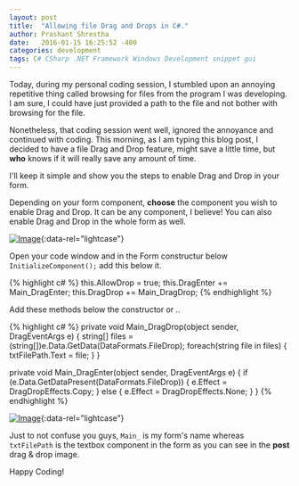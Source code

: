 ```yaml
---
layout: post
title:  "Allowing file Drag and Drops in C#."
author: Prashant Shrestha
date:   2016-01-15 16:25:52 -400
categories: development
tags: C# CSharp .NET Framework Windows Development snippet gui
---
```


Today, during my personal coding session, I stumbled upon an annoying repetitive thing called browsing for files from the program I was developing. I am sure, I could have just provided a path to the file and not bother with browsing for the file.

Nonetheless, that coding session went well, ignored the annoyance and continued with coding. This morning, as I am typing this blog post, I decided to have a file Drag and Drop feature, might save a little time, but **who** knows if it will really save any amount of time.
<!--excerpt-->
I'll keep it simple and show you the steps to enable Drag and Drop in your form.

Depending on your form component, **choose** the component you wish to enable Drag and Drop. It can be any component, I believe! You can also enable Drag and Drop in the whole form as well.

[![Image](https://i.imgur.com/vRjmMjp.png)](https://i.imgur.com/vRjmMjp.png "File drag and drop demo."){:data-rel="lightcase"}

Open your code window and in the Form constructur below `InitializeComponent();` add this below it.

{% highlight c# %}
this.AllowDrop = true;
this.DragEnter += Main_DragEnter;
this.DragDrop += Main_DragDrop;
{% endhighlight %}

Add these methods below the constructor or ..

{% highlight c# %}
private void Main_DragDrop(object sender, DragEventArgs e) {
    string[] files = (string[])e.Data.GetData(DataFormats.FileDrop);
    foreach(string file in files) {
        txtFilePath.Text = file;
    }
}

private void Main_DragEnter(object sender, DragEventArgs e) {
    if (e.Data.GetDataPresent(DataFormats.FileDrop)) {
        e.Effect = DragDropEffects.Copy; 
    } else {
        e.Effect = DragDropEffects.None; 
    }
}
{% endhighlight %}

[![Image](https://i.imgur.com/nawTc1Z.png)](https://i.imgur.com/nawTc1Z.png "Fetched Filepath using drag and drop."){:data-rel="lightcase"}

Just to not confuse you guys, `Main_` is my form's name whereas `txtFilePath` is the textbox component in the form as you can see in the **post** drag & drop image.

Happy Coding!